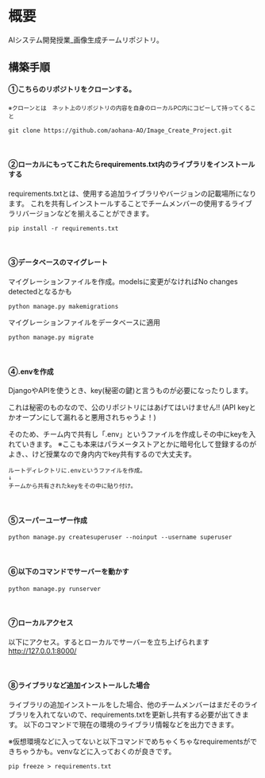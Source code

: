# 概要
AIシステム開発授業_画像生成チームリポジトリ。
<br>

## 構築手順
#### ①こちらのリポジトリをクローンする。

<small>※クローンとは　ネット上のリポジトリの内容を自身のローカルPC内にコピーして持ってくること</small>

```
git clone https://github.com/aohana-AO/Image_Create_Project.git
```
<br>


#### ②ローカルにもってこれたらrequirements.txt内のライブラリをインストールする
requirements.txtとは、使用する追加ライブラリやバージョンの記載場所になります。
これを共有しインストールすることでチームメンバーの使用するライブラリバージョンなどを揃えることができます。

```
pip install -r requirements.txt
```
<br>

#### ③データベースのマイグレート
マイグレーションファイルを作成。modelsに変更がなければNo changes detectedとなるかも
```
python manage.py makemigrations
```

マイグレーションファイルをデータベースに適用
```
python manage.py migrate
```
<br>

#### ④.envを作成
DjangoやAPIを使うとき、key(秘密の鍵)と言うものが必要になったりします。

これは秘密のものなので、公のリポジトリにはあげてはいけません!!
(API keyとかオープンにして漏れると悪用されちゃうよ！)

そのため、チーム内で共有し「.env」というファイルを作成しその中にkeyを入れていきます。
※ここも本来はパラメータストアとかに暗号化して登録するのがよき、、けど授業なので身内内でkey共有するので大丈夫す。
```
ルートディレクトリに.envというファイルを作成。
↓
チームから共有されたkeyをその中に貼り付け。
```
<br>

#### ⑤スーパーユーザー作成
```
python manage.py createsuperuser --noinput --username superuser
```
<br>

#### ⑥以下のコマンドでサーバーを動かす
```
python manage.py runserver
```
<br>

#### ⑦ローカルアクセス
以下にアクセス。するとローカルでサーバーを立ち上げられます
http://127.0.0.1:8000/

<br>

#### ⑧ライブラリなど追加インストールした場合
ライブラリの追加インストールをした場合、他のチームメンバーはまだそのライブラリを入れてないので、requirements.txtを更新し共有する必要が出てきます。
以下のコマンドで現在の環境のライブラリ情報などを出力できます。

※仮想環境などに入ってないと以下コマンドでめちゃくちゃなrequirementsができちゃうかも。venvなどに入っておくのが良きです。

```
pip freeze > requirements.txt

```
